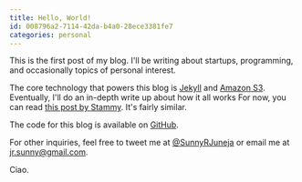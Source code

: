 ```yaml
---
title: Hello, World!
id: 008796a2-7114-42da-b4a0-28ece3381fe7
categories: personal
---
```


This is the first post of my blog. I'll be writing about startups, programming,
and occasionally topics of personal interest.

The core technology that powers this blog is [Jekyll][jekyll] and
[Amazon S3][s3]. Eventually, I'll do an in-depth write up about how it all works
For now, you can read [this post by Stammy][stammy]. It's fairly similar.

The code for this blog is available on [GitHub][notebook].

For other inquiries, feel free to tweet me at [@SunnyRJuneja][twitter] or email
me at <a href="mailto:jr.sunny@gmail.com">jr.sunny@gmail.com</a>.

Ciao.

[jekyll]: https://jekyllrb.com/
[s3]: https://aws.amazon.com/s3/
[notebook]: https://github.com/sunnyrjuneja/notebook
[twitter]: https://twitter.com/SunnyRJuneja
[stammy]: http://paulstamatiou.com/hosting-on-amazon-s3-with-cloudfront/
